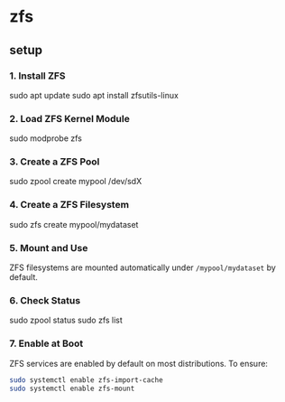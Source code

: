 # zfs

## setup

### 1. Install ZFS

sudo apt update
sudo apt install zfsutils-linux

### 2. Load ZFS Kernel Module

sudo modprobe zfs

### 3. Create a ZFS Pool

sudo zpool create mypool /dev/sdX

### 4. Create a ZFS Filesystem
sudo zfs create mypool/mydataset

### 5. Mount and Use

ZFS filesystems are mounted automatically under `/mypool/mydataset` by default.

### 6. Check Status
 
sudo zpool status
sudo zfs list 

### 7. Enable at Boot

ZFS services are enabled by default on most distributions. To ensure:
```sh
sudo systemctl enable zfs-import-cache
sudo systemctl enable zfs-mount
```